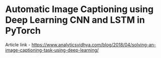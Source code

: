 # Automatic Image Captioning using Deep Learning CNN and LSTM in PyTorch

Article link - https://www.analyticsvidhya.com/blog/2018/04/solving-an-image-captioning-task-using-deep-learning/
